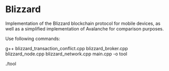 # Blizzard

Implementation of the Blizzard blockchain protocol for mobile devices, as well as a simplified implementation of Avalanche for comparison purposes. 


Use following commands:

g++ blizzard_transaction_conflict.cpp blizzard_broker.cpp blizzard_node.cpp blizzard_network.cpp main.cpp -o tool

./tool
